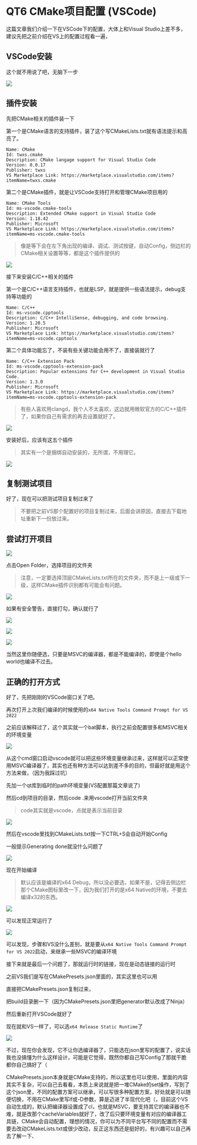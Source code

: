 # QT6 CMake项目配置 (VSCode)

这篇文章我们介绍一下在VSCode下的配置，大体上和Visual Studio上差不多，建议先把之前介绍在VS上的配置过程看一遍，



## VSCode安装

这个就不用说了吧，无脑下一步

![](img/1.png)

## 插件安装

先把CMake相关的插件装一下

第一个是CMake语言的支持插件，装了这个写CMakeLists.txt就有语法提示和高亮了。

```
Name: CMake
Id: twxs.cmake
Description: CMake langage support for Visual Studio Code
Version: 0.0.17
Publisher: twxs
VS Marketplace Link: https://marketplace.visualstudio.com/items?itemName=twxs.cmake
```

第二个是CMake插件，就是让VSCode支持打开和管理CMake项目用的

````
Name: CMake Tools
Id: ms-vscode.cmake-tools
Description: Extended CMake support in Visual Studio Code
Version: 1.18.42
Publisher: Microsoft
VS Marketplace Link: https://marketplace.visualstudio.com/items?itemName=ms-vscode.cmake-tools
````

> 像是等下会在左下角出现的编译、调试、测试按键，自动Config，侧边栏的CMake相关设置等等，都是这个插件提供的

![](img/2.png)

接下来安装C/C++相关的插件

第一个是C/C++语言支持插件，也就是LSP，就是提供一些语法提示，debug支持等功能的

```
Name: C/C++
Id: ms-vscode.cpptools
Description: C/C++ IntelliSense, debugging, and code browsing.
Version: 1.20.5
Publisher: Microsoft
VS Marketplace Link: https://marketplace.visualstudio.com/items?itemName=ms-vscode.cpptools
```

第二个具体功能忘了，不装有些关键功能会用不了，直接装就行了

```
Name: C/C++ Extension Pack
Id: ms-vscode.cpptools-extension-pack
Description: Popular extensions for C++ development in Visual Studio Code.
Version: 1.3.0
Publisher: Microsoft
VS Marketplace Link: https://marketplace.visualstudio.com/items?itemName=ms-vscode.cpptools-extension-pack
```

> 有些人喜欢用clangd，我个人不太喜欢，这边就用微软官方的C/C++插件了，如果你自己有需求的再去设置就好了。

![](img/3.png)

安装好后，应该有这五个插件

> 其实有一个是捆绑自动安装的，无所谓，不用理它。

![](img/4.png)



## 复制测试项目

好了，现在可以把测试项目复制过来了

> 不要把之前VS那个配置好的项目复制过来，后面会讲原因，直接去下载地址重新下一份放过来。



## 尝试打开项目

![](img/5.png)

点击Open Folder，选择项目的文件夹

> 注意，一定要选择顶层CMakeLists.txt所在的文件夹，而不是上一级或下一级，这样CMake插件识别都有可能会有问题。

![](img/6.png)

如果有安全警告，直接打勾，确认就行了

![](img/7.png)

![](img/8.png)



![](img/9.png)



当然这里你随便选，只要是MSVC的编译器，都是不能编译的，即使是个hello world也编译不过去。

## 正确的打开方式

好了，先把刚刚的VSCode窗口关了吧。

再次打开上次我们编译的时候使用的`x64 Native Tools Command Prompt for VS 2022`

之前应该解释过了，这个其实就一个bat脚本，执行之前会配置很多和MSVC相关的环境变量

![](img/10.png)

从这个cmd窗口启动vscode就可以把这些环境变量继承过来，这样就可以正常使用MSVC编译器了，其实也还有种方法可以达到差不多的目的，但最好就是用这个方法来做，（因为我踩过坑）

先加一个qt库到临时的path环境变量(VS配置那篇文章说了)

然后cd到项目的目录，然后code .来用vscode打开当前文件夹

> code其实就是vscode，点就是表示当前目录

![](img/11.png)

然后在vscode里找到CMakeLists.txt按一下CTRL+S会自动开始Config

一般提示Generating done就没什么问题了

![](img/12.png)

现在开始编译

> 默认应该是编译的x64 Debug，所以没必要选，如果不是，记得去侧边栏那个CMake图标里改一下，因为我们打开的是x64 Native的环境，不要去编译x32的东西。

![](img/13.png)

可以发现正常运行了

![](img/14.png)

可以发现，步骤和VS没什么差别，就是要从`x64 Native Tools Command Prompt for VS 2022`启动，来继承一些MSVC的编译环境

接下来就是最后一个问题了，那就运行时的链接，现在是动态链接的运行时

之前VS我们是写在CMakePresets.json里面的，其实这里也可以用

直接把CMakePresets.json复制过来，

把build目录删一下（因为CMakePresets.json里把generator默认改成了Ninja）

然后重新打开VSCode就好了

现在就和VS一样了，可以选`x64 Release Static Runtime`了

![](img/15.png)

不过，现在你会发现，它不让你选编译器了，只能选在json里写的配置了，说实话我也没搞懂为什么这样设计，可能是它觉得，既然你都自己写Config了那就干脆都你自己搞好了（

CMakePresets.json本身就是CMake支持的，所以这里也可以使用，里面的内容其实不复杂，可以自己去看看，本质上来说就是把一堆CMake的set操作，写到了这个json里，不同的配置方案可以继承，可以写很多种配置方案，好处就是可以随便切换，不用在CMake里写if或-D参数，算是迈进了半现代化吧（，目前这个VS自动生成的，默认把编译器设置成了cl，也就是MSVC，要支持其它的编译器也不难，就是改那个cacheVariables就好了，改了后只要环境变量有对应的编译器工具链，CMake会自动配置，理想的情况，你可以为不同平台写不同的配置而不需要去改动CMakeLists.txt或很少改动，反正这东西还是挺好的，有兴趣可以自己再去了解一下、